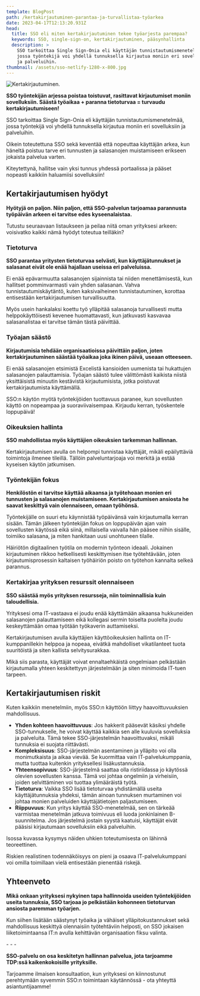 ```yaml
---
template: BlogPost
path: /kertakirjautuminen-parantaa-ja-turvallistaa-työarkea
date: 2023-04-17T12:13:20.931Z
head:
  title: SSO eli miten kertakirjautuminen tekee työarjesta parempaa?
  keywords: SSO, single-sign-on, kertakirjautuminen, pääsynhallinta
  description: >
    SSO tarkoittaa Single Sign-Onia eli käyttäjän tunnistautumismenetelmää,
    jossa työntekijä voi yhdellä tunnuksella kirjautua moniin eri sovelluksiin
    ja palveluihin.
thumbnail: /assets/sso-netlify-1280-x-800.jpg
---
```

![Kertakirjautuminen.](/assets/sso-netlify-1280-x-800.jpg)

**SSO työntekijän arjessa poistaa toistuvat, rasittavat kirjautumiset moniin sovelluksiin. Säästä työaikaa + paranna tietoturvaa = turvaudu kertakirjautumiseen!**

SSO tarkoittaa Single Sign-Onia eli käyttäjän tunnistautumismenetelmää, jossa työntekijä voi yhdellä tunnuksella kirjautua moniin eri sovelluksiin ja palveluihin.

Oikein toteutettuna SSO sekä keventää että nopeuttaa käyttäjän arkea, kun häneltä poistuu tarve eri tunnusten ja salasanojen muistamiseen erikseen jokaista palvelua varten.

Kiteytettynä, hallitse vain yksi tunnus yhdessä portaalissa ja pääset nopeasti kaikkiin haluamiisi sovelluksiin!

## Kertakirjautumisen hyödyt

**Hyötyjä on paljon. Niin paljon, että SSO-palvelun tarjoamaa parannusta työpäivän arkeen ei tarvitse edes kyseenalaistaa.**

Tutustu seuraavaan listaukseen ja peilaa niitä oman yrityksesi arkeen: voisivatko kaikki nämä hyödyt toteutua teilläkin?

### Tietoturva

**SSO parantaa yritysten tietoturvaa selvästi, kun käyttäjätunnukset ja salasanat eivät ole enää hajallaan useissa eri palveluissa.** 

Ei enää epävarmuutta salasanojen sijainnista tai niiden menettämisestä, kun hallitset pomminvarmasti vain yhden salasanan. Vahva tunnistautumiskäytäntö, kuten kaksivaiheinen tunnistautuminen, korottaa entisestään kertakirjautumisen turvallisuutta.

Myös usein hankalaksi koettu työ ylläpitää salasanoja turvallisesti mutta helppokäyttöisesti kevenee huomattavasti, kun jatkuvasti kasvavaa salasanalistaa ei tarvitse tämän tästä päivittää.

### Työajan säästö

**Kirjautumisia tehdään organisaatioissa päivittäin paljon, joten kertakirjautuminen säästää työaikaa joka ikinen päivä, useaan otteeseen.**

Ei enää salasanojen etsimistä Excelistä kansioiden uumenista tai hukattujen salasanojen palauttamisia. Työajan säästö tulee välittömästi kaikista niistä yksittäisistä minuutin kestävistä kirjautumisista, jotka poistuvat kertakirjautumista käyttämällä. 

SSO:n käytön myötä työntekijöiden tuottavuus paranee, kun sovellusten käyttö on nopeampaa ja suoraviivaisempaa. Kirjaudu kerran, työskentele loppupäivä!

### Oikeuksien hallinta

**SSO mahdollistaa myös käyttäjien oikeuksien tarkemman hallinnan.** 

Kertakirjautumisen avulla on helpompi tunnistaa käyttäjät, mikäli epäilyttäviä toimintoja ilmenee tileillä. Tällöin palveluntarjoaja voi merkitä ja estää kyseisen käytön jatkumisen. 

### Työntekijän fokus

**Henkilöstön ei tarvitse käyttää aikaansa ja työtehoaan monien eri tunnusten ja salasanojen muistamiseen. Kertakirjautumisen ansiosta he saavat keskittyä vain olennaiseen, omaan työhönsä.**

Työntekijälle on suuri etu käynnistää työpäivänsä vain kirjautumalla kerran sisään. Tämän jälkeen työntekijän fokus on loppupäivän ajan vain sovellusten käytössä eikä siinä, millaisella vaivalla hän pääsee niihin sisälle, toimiiko salasana, ja miten hankitaan uusi unohtuneen tilalle.

Häiriötön digitaalinen työtila on modernin työnteon ideaali. Jokainen kirjautuminen rikkoo hetkellisesti keskittymisen itse työtehtävään, joten kirjautumisprosessin kaltaisen työhäiriön poisto on työtehon kannalta selkeä parannus.

### Kertakirjaa yrityksen resurssit olennaiseen

**SSO säästää myös yrityksen resursseja, niin toiminnallisia kuin taloudellisia.**

Yrityksesi oma IT-vastaava ei joudu enää käyttämään aikaansa hukkuneiden salasanojen palauttamiseen eikä kollegasi sermin toiselta puolelta joudu keskeyttämään omaa työtään työkaverin auttamiseksi. 

Kertakirjautumisen avulla käyttäjien käyttöoikeuksien hallinta on IT-kumppanillekin helppoa ja nopeaa, eivätkä mahdolliset vikatilanteet tuota suuritöistä ja siten kallista selvitysurakkaa. 

Mikä siis parasta, käyttäjät voivat ennaltaehkäistä ongelmiaan pelkästään kirjautumalla yhteen keskitettyyn järjestelmään ja siten minimoida IT-tuen tarpeen.

## Kertakirjautumisen riskit

Kuten kaikkiin menetelmiin, myös SSO:n käyttöön liittyy haavoittuvuuksien mahdollisuus.

* **Yhden kohteen haavoittuvuus**: Jos hakkerit pääsevät käsiksi yhdelle SSO-tunnukselle, he voivat käyttää kaikkia sen alle kuuluvia sovelluksia ja palveluita. Tämä tekee SSO-järjestelmän haavoittuvaksi, mikäli tunnuksia ei suojata riittävästi.
* **Kompleksisuus**: SSO-järjestelmän asentaminen ja ylläpito voi olla monimutkaista ja aikaa vievää. Se kuormittaa vain IT-palvelukumppania, mutta tuottaa kuitenkin yrityksellesi lisäkustannuksia.
* **Yhteensopivuus**: SSO-järjestelmä saattaa olla ristiriidassa jo käytössä olevien sovellusten kanssa. Tämä voi johtaa ongelmiin ja virheisiin, joiden selvittäminen voi tuottaa ylimääräistä työtä.
* **Tietoturva**: Vaikka SSO lisää tietoturvaa yhdistämällä useita käyttäjätunnuksia yhdeksi, tämän ainoan tunnuksen murtaminen voi johtaa monien palveluiden käyttäjätietojen paljastumiseen.
* **Riippuvuus**: Kun yritys käyttää SSO-menetelmää, sen on tärkeää varmistaa menetelmän jatkuva toimivuus eli luoda jonkinlainen B-suunnitelma. Jos järjestelmä jostain syystä kaatuisi, käyttäjät eivät pääsisi kirjautumaan sovelluksiin eikä palveluihin.

Isossa kuvassa kysymys näiden uhkien toteutumisesta on lähinnä teoreettinen.

Riskien realistinen todennäköisyys on pieni ja osaava IT-palvelukumppani voi omilla toimillaan vielä entisestään pienentää riskejä.

## Yhteenveto

**Mikä onkaan yrityksesi nykyinen tapa hallinnoida useiden työntekijöiden useita tunnuksia, SSO tarjoaa jo pelkästään kohonneen tietoturvan ansiosta paremman työarjen.** 

Kun siihen lisätään säästynyt työaika ja vähäiset ylläpitokustannukset sekä mahdollisuus keskittyä olennaisiin työtehtäviin helposti, on SSO jokaisen liiketoimintaansa IT:n avulla kehittävän organisaation fiksu valinta.

-﻿ - -

**SSO-palvelu on osa keskitetyn hallinnan palvelua, jota tarjoamme TDP:ssä kaikenkokoisille yrityksille.** 

Tarjoamme ilmaisen konsultaation, kun yrityksesi on kiinnostunut perehtymään syvemmin SSO:n toimintaan käytännössä - ota yhteyttä asiantuntijaamme!